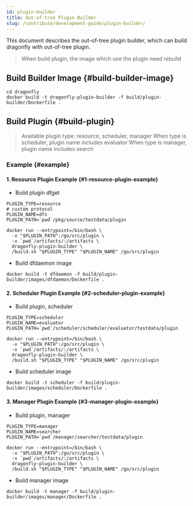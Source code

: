 ```yaml
---
id: plugin-builder
title: Out-of-tree Plugin Builder
slug: /contribute/development-guide/plugin-builder/
---
```


This document describes the out-of-tree plugin builder, which can build dragonfly with out-of-tree plugin.

> When build plugin, the image which use the plugin need rebuild

## Build Builder Image {#build-builder-image}

```shell
cd dragonfly
docker build -t dragonfly-plugin-builder -f build/plugin-builder/Dockerfile .
```

## Build Plugin {#build-plugin}

> Available plugin type: resource, scheduler, manager
> When type is scheduler, plugin name includes evaluator
> When type is manager, plugin name includes search

### Example {#example}

#### 1. Resource Plugin Example {#1-resource-plugin-example}

- Build plugin dfget

```shell
PLUGIN_TYPE=resource
# custom protocol
PLUGIN_NAME=dfs
PLUGIN_PATH=`pwd`/pkg/source/testdata/plugin

docker run --entrypoint=/bin/bash \
  -v "$PLUGIN_PATH":/go/src/plugin \
  -v `pwd`/artifacts/:/artifacts \
  dragonfly-plugin-builder \
  /build.sh "$PLUGIN_TYPE" "$PLUGIN_NAME" /go/src/plugin
```

- Build dfdaemon image

```shell
docker build -t dfdaemon -f build/plugin-builder/images/dfdaemon/Dockerfile .
```

#### 2. Scheduler Plugin Example {#2-scheduler-plugin-example}

- Build plugin, scheduler

```shell
PLUGIN_TYPE=scheduler
PLUGIN_NAME=evaluator
PLUGIN_PATH=`pwd`/scheduler/scheduler/evaluator/testdata/plugin

docker run --entrypoint=/bin/bash \
  -v "$PLUGIN_PATH":/go/src/plugin \
  -v `pwd`/artifacts/:/artifacts \
  dragonfly-plugin-builder \
  /build.sh "$PLUGIN_TYPE" "$PLUGIN_NAME" /go/src/plugin
```

- Build scheduler image

```shell
docker build -t scheduler -f build/plugin-builder/images/scheduler/Dockerfile .
```

#### 3. Manager Plugin Example {#3-manager-plugin-example}

- Build plugin, manager

```shell
PLUGIN_TYPE=manager
PLUGIN_NAME=searcher
PLUGIN_PATH=`pwd`/manager/searcher/testdata/plugin

docker run --entrypoint=/bin/bash \
  -v "$PLUGIN_PATH":/go/src/plugin \
  -v `pwd`/artifacts/:/artifacts \
  dragonfly-plugin-builder \
  /build.sh "$PLUGIN_TYPE" "$PLUGIN_NAME" /go/src/plugin
```

- Build manager image

```shell
docker build -t manager -f build/plugin-builder/images/manager/Dockerfile .
```
